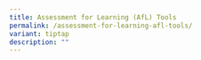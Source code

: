 ```yaml
---
title: Assessment for Learning (AfL) Tools
permalink: /assessment-for-learning-afl-tools/
variant: tiptap
description: ""
---
```

